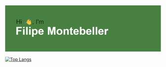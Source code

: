 [![MasterHead](https://github.com/MontebellerZ/MontebellerZ/blob/main/header.png?raw=true)](https://github.com/MontebellerZ)

[![Top Langs](https://github-readme-stats.vercel.app/api/top-langs/?username=MontebellerZ&theme=vue-dark)](https://github.com/anuraghazra/github-readme-stats)
